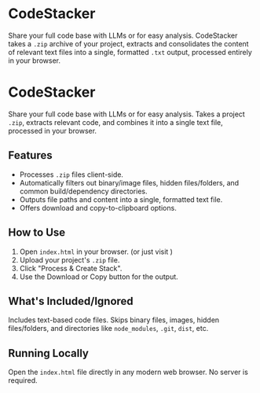 # CodeStacker

Share your full code base with LLMs or for easy analysis. CodeStacker takes a `.zip` archive of your project, extracts and consolidates the content of relevant text files into a single, formatted `.txt` output, processed entirely in your browser.

# CodeStacker

Share your full code base with LLMs or for easy analysis. Takes a project `.zip`, extracts relevant code, and combines it into a single text file, processed in your browser.

## Features

*   Processes `.zip` files client-side.
*   Automatically filters out binary/image files, hidden files/folders, and common build/dependency directories.
*   Outputs file paths and content into a single, formatted text file.
*   Offers download and copy-to-clipboard options.

## How to Use
1.  Open `index.html` in your browser. (or just visit )
2.  Upload your project's `.zip` file.
3.  Click "Process & Create Stack".
4.  Use the Download or Copy button for the output.

## What's Included/Ignored

Includes text-based code files. Skips binary files, images, hidden files/folders, and directories like `node_modules`, `.git`, `dist`, etc.

## Running Locally

Open the `index.html` file directly in any modern web browser. No server is required.


